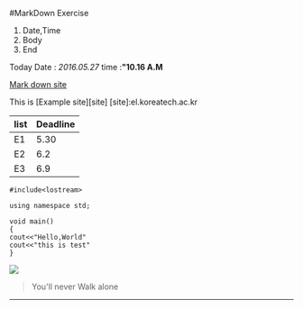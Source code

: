 #MarkDown Exercise



1. Date,Time
2. Body
3. End

Today Date : *2016.05.27*
time :**"10.16 A.M**

[Mark down site](http://blog.kalkin7.com/2014/02/10/lets-write-using-markdown/)

This is [Example site][site]
[site]:el.koreatech.ac.kr

list  | Deadline
------|--------
E1    | 5.30
E2    | 6.2
E3    | 6.9

```{.cpp}
#include<lostream>

using namespace std;

void main()
{
cout<<"Hello,World"
cout<<"this is test"
}
```

![](https://hdlogo.files.wordpress.com/2011/08/liverpool-logo.png?w=500)
>You'll never Walk alone

------
